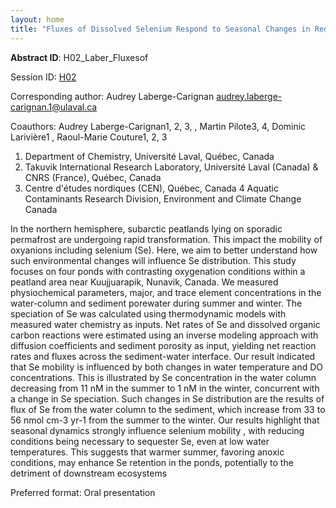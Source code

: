```yaml
---
layout: home
title: "Fluxes of Dissolved Selenium Respond to Seasonal Changes in Redox Conditions in Subarctic Pond."
---
```



**Abstract ID**: H02_Laber_Fluxesof

Session ID: [H02](.)

Corresponding author: Audrey Laberge-Carignan <a href="mailto:audrey.laberge-carignan.1@ulaval.ca">audrey.laberge-carignan.1@ulaval.ca</a>

Coauthors: Audrey Laberge-Carignan1, 2, 3, , Martin Pilote3, 4, Dominic Larivière1 , Raoul-Marie Couture1, 2, 3 
 1. Department of Chemistry, Université Laval, Québec, Canada
 2. Takuvik International Research Laboratory, Université Laval (Canada) & CNRS (France), Québec, Canada
 3. Centre d'études nordiques (CEN), Québec, Canada
 4 Aquatic Contaminants Research Division, Environment and Climate Change Canada 

In the northern hemisphere, subarctic peatlands lying on sporadic permafrost are undergoing rapid transformation. This impact the mobility of oxyanions including selenium (Se). Here, we aim to better understand how such environmental changes will influence Se distribution. 
 This study focuses on four ponds with contrasting oxygenation conditions within a peatland area near Kuujjuarapik, Nunavik, Canada. We measured physiochemical parameters, major, and trace element concentrations in the water-column and sediment porewater during summer and winter. The speciation of Se was calculated using thermodynamic models with measured water chemistry as inputs. Net rates of Se and dissolved organic carbon reactions were estimated using an inverse modeling approach with diffusion coefficients and sediment porosity as input, yielding net reaction rates and fluxes across the sediment-water interface.
 Our result indicated that Se mobility is influenced by both changes in water temperature and DO concentrations. This is illustrated by Se concentration in the water column decreasing from 11 nM in the summer to 1 nM in the winter, concurrent with a change in Se speciation. Such changes in Se distribution are the results of flux of Se from the water column to the sediment, which increase from 33 to 56 nmol cm-3 yr-1 from the summer to the winter.
 Our results highlight that seasonal dynamics strongly influence selenium mobility , with reducing conditions being necessary to sequester Se, even at low water temperatures. This suggests that warmer summer, favoring anoxic conditions, may enhance Se retention in the ponds, potentially to the detriment of downstream ecosystems

Preferred format: Oral presentation
